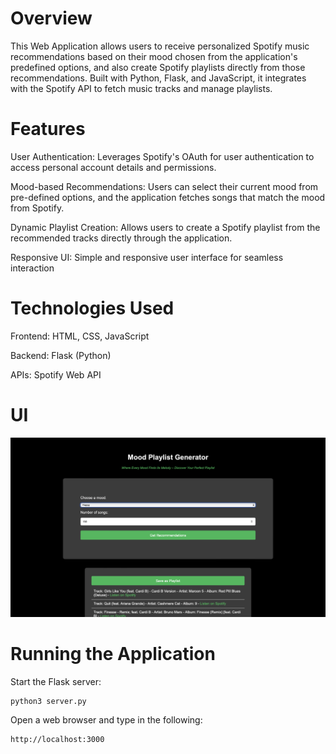 # Overview

This Web Application allows users to receive personalized Spotify music recommendations based on their mood chosen from the application's predefined options, and also create Spotify playlists directly from those recommendations. Built with Python, Flask, and JavaScript, it integrates with the Spotify API to fetch music tracks and manage playlists.

# Features

User Authentication: Leverages Spotify's OAuth for user authentication to access personal account details and permissions.

Mood-based Recommendations: Users can select their current mood from pre-defined options, and the application fetches songs that match the mood from Spotify.

Dynamic Playlist Creation: Allows users to create a Spotify playlist from the recommended tracks directly through the application.

Responsive UI: Simple and responsive user interface for seamless interaction

# Technologies Used
Frontend: HTML, CSS, JavaScript

Backend: Flask (Python)

APIs: Spotify Web API

# UI
![Alt text](UI.png)


# Running the Application

Start the Flask server: 

```
python3 server.py

```
Open a web browser and type in the following:

```
http://localhost:3000

```




